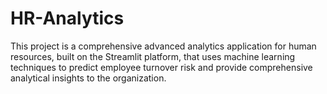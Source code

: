 # HR-Analytics
This project is a comprehensive advanced analytics application for human resources, built on the Streamlit platform, that uses machine learning techniques to predict employee turnover risk and provide comprehensive analytical insights to the organization.
